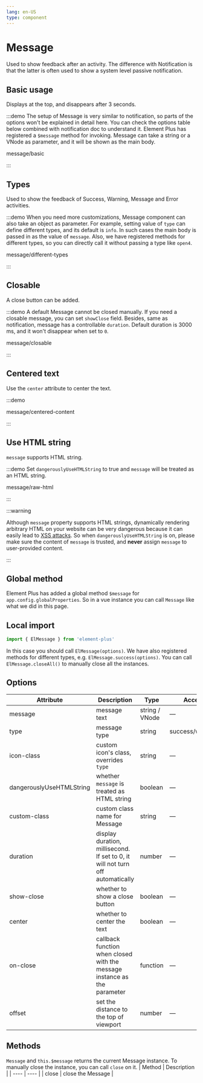 ```yaml
---
lang: en-US
type: component
---
```


# Message

Used to show feedback after an activity. The difference with Notification is that the latter is often used to show a system level passive notification.

## Basic usage

Displays at the top, and disappears after 3 seconds.

:::demo The setup of Message is very similar to notification, so parts of the options won't be explained in detail here. You can check the options table below combined with notification doc to understand it. Element Plus has registered a `$message` method for invoking. Message can take a string or a VNode as parameter, and it will be shown as the main body.

message/basic

:::

## Types

Used to show the feedback of Success, Warning, Message and Error activities.

:::demo When you need more customizations, Message component can also take an object as parameter. For example, setting value of `type` can define different types, and its default is `info`. In such cases the main body is passed in as the value of `message`. Also, we have registered methods for different types, so you can directly call it without passing a type like `open4`.

message/different-types

:::

## Closable

A close button can be added.

:::demo A default Message cannot be closed manually. If you need a closable message, you can set `showClose` field. Besides, same as notification, message has a controllable `duration`. Default duration is 3000 ms, and it won't disappear when set to `0`.

message/closable

:::

## Centered text

Use the `center` attribute to center the text.

:::demo

message/centered-content

:::

## Use HTML string

`message` supports HTML string.

:::demo Set `dangerouslyUseHTMLString` to true and `message` will be treated as an HTML string.

message/raw-html

:::

:::warning

Although `message` property supports HTML strings, dynamically rendering arbitrary HTML on your website can be very dangerous because it can easily lead to [XSS attacks](https://en.wikipedia.org/wiki/Cross-site_scripting). So when `dangerouslyUseHTMLString` is on, please make sure the content of `message` is trusted, and **never** assign `message` to user-provided content.

:::

## Global method

Element Plus has added a global method `$message` for `app.config.globalProperties`. So in a vue instance you can call `Message` like what we did in this page.

## Local import

```ts
import { ElMessage } from 'element-plus'
```

In this case you should call `ElMessage(options)`. We have also registered methods for different types, e.g. `ElMessage.success(options)`. You can call `ElMessage.closeAll()` to manually close all the instances.

## Options

| Attribute                | Description                                                                    | Type           | Accepted Values            | Default |
| ------------------------ | ------------------------------------------------------------------------------ | -------------- | -------------------------- | ------- |
| message                  | message text                                                                   | string / VNode | —                          | —       |
| type                     | message type                                                                   | string         | success/warning/info/error | info    |
| icon-class               | custom icon's class, overrides `type`                                          | string         | —                          | —       |
| dangerouslyUseHTMLString | whether `message` is treated as HTML string                                    | boolean        | —                          | false   |
| custom-class             | custom class name for Message                                                  | string         | —                          | —       |
| duration                 | display duration, millisecond. If set to 0, it will not turn off automatically | number         | —                          | 3000    |
| show-close               | whether to show a close button                                                 | boolean        | —                          | false   |
| center                   | whether to center the text                                                     | boolean        | —                          | false   |
| on-close                 | callback function when closed with the message instance as the parameter       | function       | —                          | —       |
| offset                   | set the distance to the top of viewport                                        | number         | —                          | 20      |

## Methods

`Message` and `this.$message` returns the current Message instance. To manually close the instance, you can call `close` on it.
| Method | Description |
| ---- | ---- |
| close | close the Message |
